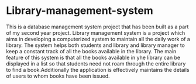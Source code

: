 # Library-management-system
This is a database management system project that has been built as a part of my second year project. 
Library management system  is a project which aims in developing a computerized system to maintain all the daily work of a library.
The system helps both students and library and library manager to keep a constant track of all the books available in the library.
The main feature of this system is that all the books available in yhe library can be displayed in a list so that students need not roam through the entire library to find a book.Additionally the application is effectively maintains the details of users to whom books have been issued.
